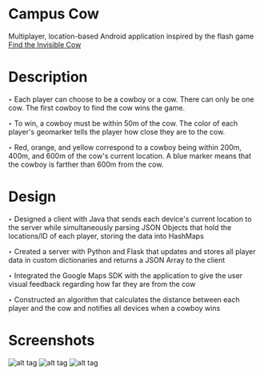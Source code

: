# Campus Cow
Multiplayer, location-based Android application inspired by the flash game [Find the Invisible Cow](http://findtheinvisiblecow.com/)

# Description
‣ Each player can choose to be a cowboy or a cow. There can only be one cow. The first cowboy to find the cow wins the game.

‣ To win, a cowboy must be within 50m of the cow. The color of each player's geomarker tells the player how close they are to the cow.

‣ Red, orange, and yellow correspond to a cowboy being within 200m, 400m, and 600m of the cow's current location. A blue marker means that the cowboy is farther than 600m from the cow.

# Design
‣ Designed a client with Java that sends each device's current location to the server while simultaneously parsing JSON Objects that hold the locations/ID of each player, storing the data into HashMaps

‣ Created a server with Python and Flask that updates and stores all player data in custom dictionaries and returns a JSON Array to the client

‣ Integrated the Google Maps SDK with the application to give the user visual feedback regarding how far they are from the cow

‣ Constructed an algorithm that calculates the distance between each player and the cow and notifies all devices when a cowboy wins

# Screenshots
![alt tag](http://i.imgur.com/95xnUaI.png)
![alt tag](http://i.imgur.com/Ebi4rGr.png)
![alt tag](http://i.imgur.com/BqZfVDF.png)
